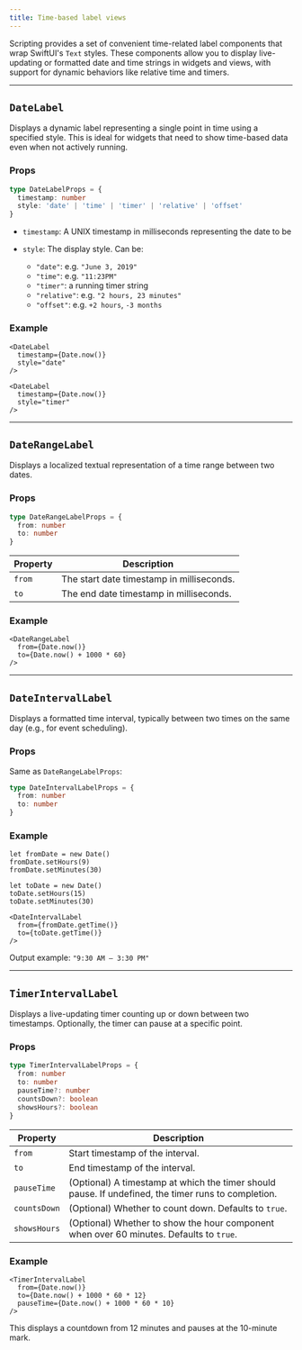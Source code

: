 ```yaml
---
title: Time-based label views
---
```

Scripting provides a set of convenient time-related label components that wrap SwiftUI's `Text` styles. These components allow you to display live-updating or formatted date and time strings in widgets and views, with support for dynamic behaviors like relative time and timers.

---

## `DateLabel`

Displays a dynamic label representing a single point in time using a specified style. This is ideal for widgets that need to show time-based data even when not actively running.

### Props

```ts
type DateLabelProps = {
  timestamp: number
  style: 'date' | 'time' | 'timer' | 'relative' | 'offset'
}
```

- `timestamp`: A UNIX timestamp in milliseconds representing the date to be 

- `style`: The display style. Can be: 
  - `"date"`: e.g. `"June 3, 2019"`
  - `"time"`: e.g. `"11:23PM"`
  - `"timer"`: a running timer string
  - `"relative"`: e.g. `"2 hours, 23 minutes"`
  - `"offset"`: e.g. `+2 hours`, `-3 months`
  

### Example

```tsx
<DateLabel
  timestamp={Date.now()}
  style="date"
/>

<DateLabel
  timestamp={Date.now()}
  style="timer"
/>
```

---

## `DateRangeLabel`

Displays a localized textual representation of a time range between two dates.

### Props

```ts
type DateRangeLabelProps = {
  from: number
  to: number
}
```

| Property | Description                               |
| -------- | ----------------------------------------- |
| `from`   | The start date timestamp in milliseconds. |
| `to`     | The end date timestamp in milliseconds.   |

### Example

```tsx
<DateRangeLabel
  from={Date.now()}
  to={Date.now() + 1000 * 60}
/>
```

---

## `DateIntervalLabel`

Displays a formatted time interval, typically between two times on the same day (e.g., for event scheduling).

### Props

Same as `DateRangeLabelProps`:

```ts
type DateIntervalLabelProps = {
  from: number
  to: number
}
```

### Example

```tsx
let fromDate = new Date()
fromDate.setHours(9)
fromDate.setMinutes(30)

let toDate = new Date()
toDate.setHours(15)
toDate.setMinutes(30)

<DateIntervalLabel
  from={fromDate.getTime()}
  to={toDate.getTime()}
/>
```

Output example: `"9:30 AM – 3:30 PM"`

---

## `TimerIntervalLabel`

Displays a live-updating timer counting up or down between two timestamps. Optionally, the timer can pause at a specific point.

### Props

```ts
type TimerIntervalLabelProps = {
  from: number
  to: number
  pauseTime?: number
  countsDown?: boolean
  showsHours?: boolean
}
```

| Property     | Description                                                                                         |
| ------------ | --------------------------------------------------------------------------------------------------- |
| `from`       | Start timestamp of the interval.                                                                    |
| `to`         | End timestamp of the interval.                                                                      |
| `pauseTime`  | (Optional) A timestamp at which the timer should pause. If undefined, the timer runs to completion. |
| `countsDown` | (Optional) Whether to count down. Defaults to `true`.                                               |
| `showsHours` | (Optional) Whether to show the hour component when over 60 minutes. Defaults to `true`.             |

### Example

```tsx
<TimerIntervalLabel
  from={Date.now()}
  to={Date.now() + 1000 * 60 * 12}
  pauseTime={Date.now() + 1000 * 60 * 10}
/>
```

This displays a countdown from 12 minutes and pauses at the 10-minute mark.

